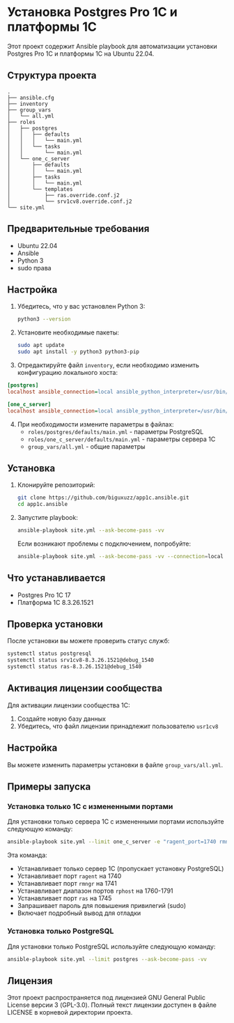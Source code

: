 # Установка Postgres Pro 1C и платформы 1С

Этот проект содержит Ansible playbook для автоматизации установки Postgres Pro 1C и платформы 1С на Ubuntu 22.04.

## Структура проекта

```
.
├── ansible.cfg
├── inventory
├── group_vars
│   └── all.yml
├── roles
│   ├── postgres
│   │   ├── defaults
│   │   │   └── main.yml
│   │   └── tasks
│   │       └── main.yml
│   └── one_c_server
│       ├── defaults
│       │   └── main.yml
│       ├── tasks
│       │   └── main.yml
│       └── templates
│           ├── ras.override.conf.j2
│           └── srv1cv8.override.conf.j2
└── site.yml
```

## Предварительные требования

- Ubuntu 22.04
- Ansible
- Python 3
- sudo права

## Настройка

1. Убедитесь, что у вас установлен Python 3:
   ```bash
   python3 --version
   ```

2. Установите необходимые пакеты:
   ```bash
   sudo apt update
   sudo apt install -y python3 python3-pip
   ```

3. Отредактируйте файл `inventory`, если необходимо изменить конфигурацию локального хоста:
```ini
[postgres]
localhost ansible_connection=local ansible_python_interpreter=/usr/bin/python3

[one_c_server]
localhost ansible_connection=local ansible_python_interpreter=/usr/bin/python3
```

4. При необходимости измените параметры в файлах:
   - `roles/postgres/defaults/main.yml` - параметры PostgreSQL
   - `roles/one_c_server/defaults/main.yml` - параметры сервера 1С
   - `group_vars/all.yml` - общие параметры

## Установка

1. Клонируйте репозиторий:
   ```bash
   git clone https://github.com/biguxuzz/app1c.ansible.git
   cd app1c.ansible
   ```

2. Запустите playbook:
   ```bash
   ansible-playbook site.yml --ask-become-pass -vv
   ```

   Если возникают проблемы с подключением, попробуйте:
   ```bash
   ansible-playbook site.yml --ask-become-pass -vv --connection=local
   ```

## Что устанавливается

- Postgres Pro 1C 17
- Платформа 1С 8.3.26.1521

## Проверка установки

После установки вы можете проверить статус служб:

```bash
systemctl status postgresql
systemctl status srv1cv8-8.3.26.1521@debug_1540
systemctl status ras-8.3.26.1521@debug_1540
```

## Активация лицензии сообщества

Для активации лицензии сообщества 1С:

1. Создайте новую базу данных
2. Убедитесь, что файл лицензии принадлежит пользователю `usr1cv8`

## Настройка

Вы можете изменить параметры установки в файле `group_vars/all.yml`.

## Примеры запуска

### Установка только 1С с измененными портами

Для установки только сервера 1С с измененными портами используйте следующую команду:

```bash
ansible-playbook site.yml --limit one_c_server -e "ragent_port=1740 rmngr_port=1741 rphost_start_port=1760 rphost_end_port=1791 ras_port=1745" --ask-become-pass -vv
```

Эта команда:
- Устанавливает только сервер 1С (пропускает установку PostgreSQL)
- Устанавливает порт `ragent` на 1740
- Устанавливает порт `rmngr` на 1741
- Устанавливает диапазон портов `rphost` на 1760-1791
- Устанавливает порт `ras` на 1745
- Запрашивает пароль для повышения привилегий (sudo)
- Включает подробный вывод для отладки

### Установка только PostgreSQL

Для установки только PostgreSQL используйте следующую команду:

```bash
ansible-playbook site.yml --limit postgres --ask-become-pass -vv
```

## Лицензия

Этот проект распространяется под лицензией GNU General Public License версии 3 (GPL-3.0). Полный текст лицензии доступен в файле LICENSE в корневой директории проекта. 